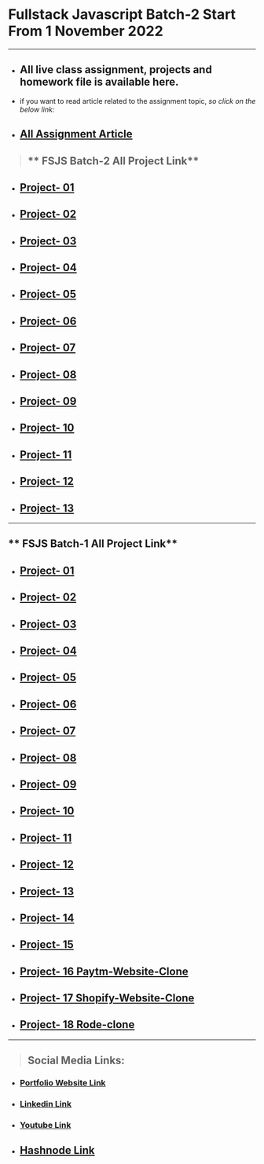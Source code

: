 # Fullstack Javascript Batch-2 Start From 1 November 2022

---

- ## All live class assignment, projects and homework file is available here.

- if you want to read article related to the assignment topic, _so click on the below link:_
- ## [All Assignment Article](https://atulsinghatul.hashnode.dev/)

> ## ** FSJS Batch-2 All Project Link**

- ## [Project- 01 ](https://github.com/AtulSinghAtul/fsjs2-20th-Nov-Project-01)
- ## [Project- 02](https://github.com/AtulSinghAtul/fsjs2-20th-Nov-Project-02)
- ## [Project- 03](https://github.com/AtulSinghAtul/fsjs2-20th-Nov-Project-03)
- ## [Project- 04](https://github.com/AtulSinghAtul/fsjs2-26th-Nov-Project-04)
- ## [Project- 05](https://github.com/AtulSinghAtul/fsjs2-26th-Nov-Project-05)
- ## [Project- 06](https://github.com/AtulSinghAtul/fsjs2-26th-Nov-Project-06)
- ## [Project- 07](https://github.com/AtulSinghAtul/fsjs2-27th-nov-project-07-tailwid)
- ## [Project- 08](https://github.com/AtulSinghAtul/fsjs2-12th-Dec-Project-08)
- ## [Project- 09](https://github.com/AtulSinghAtul/fsjs2-12th-Dec-Project-09)
- ## [Project- 10](https://github.com/AtulSinghAtul/fsjs2-12th-Dec-Project-10)
- ## [Project- 11](https://github.com/AtulSinghAtul/fsjs2-12th-Dec-Project-11)
- ## [Project- 12](https://github.com/AtulSinghAtul/fsjs2-12th-Dec-Project-12)
- ## [Project- 13](https://github.com/AtulSinghAtul/fsjs2-12th-Dec-Project-13)

---

## ** FSJS Batch-1 All Project Link**

- ## [Project- 01 ](https://github.com/AtulSinghAtul/Live-class-project-1)
- ## [Project- 02](https://github.com/AtulSinghAtul/Live-class-project-2)
- ## [Project- 03](https://github.com/AtulSinghAtul/Live-class-project-3)
- ## [Project- 04](https://github.com/AtulSinghAtul/Live-class-project-4)
- ## [Project- 05](https://github.com/AtulSinghAtul/Live-class-project-5)
- ## [Project- 06](https://github.com/AtulSinghAtul/Live-class-project-6)
- ## [Project- 07](https://github.com/AtulSinghAtul/Live-class-project-7)
- ## [Project- 08](https://github.com/AtulSinghAtul/Live-class-project-8)
- ## [Project- 09](https://github.com/AtulSinghAtul/-Live-class-project-9)
- ## [Project- 10](https://github.com/AtulSinghAtul/Live-class-project-10)
- ## [Project- 11](https://github.com/AtulSinghAtul/Live-class-project-11)
- ## [Project- 12](https://github.com/AtulSinghAtul/Live-class-project-12)
- ## [Project- 13](https://github.com/AtulSinghAtul/-Live-class-project-13)
- ## [Project- 14](https://github.com/AtulSinghAtul/Live-class-project-14-)
- ## [Project- 15](https://github.com/AtulSinghAtul/live-class-project-15)
- ## [Project- 16 Paytm-Website-Clone](https://github.com/AtulSinghAtul/Project-16-Paytm-Website-Clone)
- ## [Project- 17 Shopify-Website-Clone](https://github.com/AtulSinghAtul/Project-17-Shopify-Website-Clone)
- ## [Project- 18 Rode-clone](https://github.com/AtulSinghAtul/Project-18-Rode-clone-project)

---

> ## Social Media Links:

- ### [Portfolio Website Link](https://www.findcoder.io/u/atulsinghatul)
- ### [Linkedin Link](https://www.linkedin.com/in/atul-singh-082529249/)
- ### [Youtube Link](https://www.youtube.com/channel/UCBNc9Vs9mAFxnAKjzWRqDFQ)
- ## [Hashnode Link](https://atulsinghatul.hashnode.dev/)
